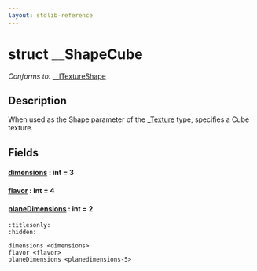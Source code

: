 ```yaml
---
layout: stdlib-reference
---
```


# struct \_\_ShapeCube

*Conforms to:* [\_\_ITextureShape](../interfaces/0_itextureshape-023a/index)

## Description

When used as the <span class='code'>Shape</span> parameter of the <span class='code'><a href="../types/0texture-01/index" class="code_type">_Texture</a></span> type, specifies a Cube texture.


## Fields

####  <a id="decl-dimensions"></a>[dimensions]() : int = 3
####  <a id="decl-flavor"></a>[flavor]() : int = 4
####  <a id="decl-planeDimensions"></a>[planeDimensions]() : int = 2


```{toctree}
:titlesonly:
:hidden:

dimensions <dimensions>
flavor <flavor>
planeDimensions <planedimensions-5>
```
